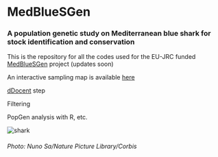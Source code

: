 # MedBlueSGen 
### A population genetic study on Mediterranean blue shark for stock identification and conservation
This is the repository for all the codes used for the EU-JRC funded [MedBlueSGen](https://fishreg.jrc.ec.europa.eu/web/medbluesgen) project (updates soon)

An interactive sampling map is available [here](https://fishreg.jrc.ec.europa.eu/web/medbluesgen/sampling-data)

[dDocent](https://www.ddocent.com/) step

Filtering

PopGen analysis with R, etc.

![shark](https://user-images.githubusercontent.com/51339439/162580700-63a773e1-d047-4efd-a07c-263bc4d4db96.jpg)
###### Photo: Nuno Sa/Nature Picture Library/Corbis
